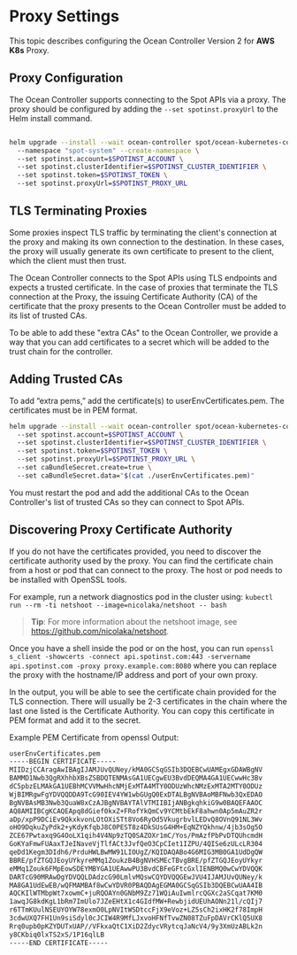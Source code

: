 <meta name=“robots” content=“noindex”>

# Proxy Settings

This topic describes configuring the Ocean Controller Version 2 for **AWS K8s** Proxy. 

## Proxy Configuration 

The Ocean Controller supports connecting to the Spot APIs via a proxy. The proxy should be configured by adding the
`--set spotinst.proxyUrl` to the Helm install command. 

```bash

helm upgrade --install --wait ocean-controller spot/ocean-kubernetes-controller \ 
  --namespace "spot-system" --create-namespace \ 
  --set spotinst.account=$SPOTINST_ACCOUNT \ 
  --set spotinst.clusterIdentifier=$SPOTINST_CLUSTER_IDENTIFIER \ 
  --set spotinst.token=$SPOTINST_TOKEN \ 
  --set spotinst.proxyUrl=$SPOTINST_PROXY_URL

```

## TLS Terminating Proxies 

Some proxies inspect TLS traffic by terminating the client's connection at the proxy and making its own connection to the destination. In these cases, the proxy will usually generate its own certificate to present to the client, which the client must then trust. 

The Ocean Controller connects to the Spot APIs using TLS endpoints and expects a trusted certificate. In the case of proxies that terminate the TLS connection at the Proxy, the issuing Certificate Authority (CA) of the certificate that the proxy presents to the Ocean Controller must be added to its list of trusted CAs. 

To be able to add these "extra CAs" to the Ocean Controller, we provide a way that you can add certificates to a secret which will be added to the trust chain for the controller. 

## Adding Trusted CAs 

To add “extra pems,” add the certificate(s) to userEnvCertificates.pem. The certificates must be in PEM format. 

```bash
helm upgrade --install --wait ocean-controller spot/ocean-kubernetes-controller  
  --set spotinst.account=$SPOTINST_ACCOUNT \ 
  --set spotinst.clusterIdentifier=$SPOTINST_CLUSTER_IDENTIFIER \ 
  --set spotinst.token=$SPOTINST_TOKEN \ 
  --set spotinst.proxyUrl=$SPOTINST_PROXY_URL \ 
  --set caBundleSecret.create=true \ 
  --set caBundleSecret.data="$(cat ./userEnvCertificates.pem)" 

```

You must restart the pod and add the additional CAs to the Ocean Controller's list of trusted CAs so they can connect to Spot APIs. 

## Discovering Proxy Certificate Authority 

If you do not have the certificates provided, you need to discover the certificate authority used by the proxy. You can find the certificate chain from a host or pod that can connect to the proxy. The host or pod needs to be installed with OpenSSL tools. 

For example, run a network diagnostics pod in the cluster using: `kubectl run --rm -ti netshoot --image=nicolaka/netshoot -- bash` 


>**Tip**: For more information about the netshoot image, see https://github.com/nicolaka/netshoot.

Once you have a shell inside the pod or on the host, you can run `openssl s_client -showcerts -connect api.spotinst.com:443 -servername api.spotinst.com -proxy proxy.example.com:8080` where you can replace the proxy with the hostname/IP address and port of your own proxy. 

In the output, you will be able to see the certificate chain provided for the TLS connection. There will usually be 2-3 certificates in the chain where the last one listed is the Certificate Authority. You can copy this certificate in PEM format and add it to the secret. 

Example PEM Certificate from openssl Output:

```bash
userEnvCertificates.pem 
-----BEGIN CERTIFICATE----- 
MIIDzjCCAragAwIBAgIJAMJUvQUNey/kMA0GCSqGSIb3DQEBCwUAMEgxGDAWBgNV 
BAMMD1Nwb3QgRXhhbXBsZSBDQTENMAsGA1UECgwEU3BvdDEQMA4GA1UECwwHc3Bv 
dC5pbzELMAkGA1UEBhMCVVMwHhcNMjExMTA4MTY0ODUzWhcNMzExMTA2MTY0ODUz 
WjBIMRgwFgYDVQQDDA9TcG90IEV4YW1wbGUgQ0ExDTALBgNVBAoMBFNwb3QxEDAO 
BgNVBAsMB3Nwb3QuaW8xCzAJBgNVBAYTAlVTMIIBIjANBgkqhkiG9w0BAQEFAAOC 
AQ8AMIIBCgKCAQEApq8dGief0kxZ+FRofYkQmCv9YCMtbEkF8ahwn0Ap5mAuZR2r 
aDp/xpP9DCiEv9QkxkvonLOtOXiSTt8Vo6RyOd5VkugrbvlLEDvQ8OVnQ91NL3Wv 
oHO9DqkuZyPdk2+yKdyKfqbJ8C0PEST8z4DkSUsG4HM+EqNZYQkhnw/4jb3sOg5O 
ZCE67Pwtaxq9G4OoLX1qih4V4Np9zTQ0SAZOXr1mC/Yos/PmAzfPbPvDTQUhcmdH 
GoKYaFmwFUAaxTJeINaveVjTlfACt3JvfQeO3CpCIet1IZPU/4QISe6zULcLR304 
qeDd1Kegm3DIdh6/PrduHWLBwMW91LIOUgZ/KQIDAQABo4G6MIG3MB0GA1UdDgQW 
BBRE/pfZTGQJEoyUYkyreMMq1ZoukzB4BgNVHSMEcTBvgBRE/pfZTGQJEoyUYkyr 
eMMq1Zouk6FMpEowSDEYMBYGA1UEAwwPU3BvdCBFeGFtcGxlIENBMQ0wCwYDVQQK 
DARTcG90MRAwDgYDVQQLDAdzcG90LmlvMQswCQYDVQQGEwJVU4IJAMJUvQUNey/k 
MA8GA1UdEwEB/wQFMAMBAf8wCwYDVR0PBAQDAgEGMA0GCSqGSIb3DQEBCwUAA4IB 
AQCKIlWTMbpWt7xowmC+juRQOAYn0GNbM9Zz71WQiAuIwmlrcQGXc2aSCqat7KM0 
1awqJG8kdKgL1bRm7ImUlo7JZeEHtX1c4GIdfMW+RewbjidUEUhAONn21l/cQIj7 
r6TTmKUulNSEUYOYW78exmO0LpNVItWSDtccFjX9eVoz+LZ5sCh2ixHK2f78ImpH 
3cdwUXQ7FH1Un9siSdyl0cJCIW4R9MfLJxvoHFNfTvwZN08TZuFpDAVrCKlQ5UX8 
Rrq0upb0pKZYDUTxUAP//VFkxaQtC1XiD2ZdycVRytcqJaNcV4/9y3XmUzABLk2n 
y8CKbiq0lxTS2xS/1P16qlLB 
-----END CERTIFICATE-----
```

